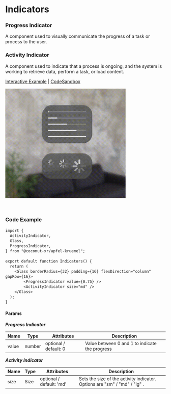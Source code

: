 # Indicators


### Progress Indicator

A component used to visually communicate the progress of a task or process to the user.

### Activity Indicator

A component used to indicate that a process is ongoing, and the system is working to retrieve data, perform a task, or load content. 


[Interactive Example](https://coconut-xr.github.io/apfel-kruemel/examples/#/progress-indicators) | [CodeSandbox](https://codesandbox.io/s/apfel-kruemel-examples-ld9xk5?file=/src/pages/ProgressIndicators.tsx)

![Indicators](images/progress.gif)

<br>

### Code Example

```tsx
import {
  ActivityIndicator,
  Glass,
  ProgressIndicator,
} from "@coconut-xr/apfel-kruemel";

export default function Indicators() {
  return (
    <Glass borderRadius={32} padding={16} flexDirection="column" gapRow={16}>
        <ProgressIndicator value={0.75} />
        <ActivityIndicator size="md" />
    </Glass>
  );
}
```

#### Params

___Progress Indicator___

| Name   | Type    | Attributes               | Description        |
|------- |-------- |------------------------- |------------------- |
| value  | number  | optional / default: 0  | Value between 0 and 1 to indicate the progress   |

___Activity Indicator___

| Name   | Type    | Attributes               | Description        |
|------- |-------- |------------------------- |------------------- |
| size  | Size  | optional / default: 'md'  | Sets the size of the activity indicator. Options are "sm" / "md" / "lg" . |
